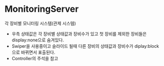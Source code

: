 # MonitoringServer

각 장비별 모니터링 시스템(관제 시스템)

 - 우측 상태값은 각 장비별 상태값과 장비수가 있고 첫 장비를 제외한 장비들은  display:none으로 숨겨있다.
 - Swiper을 사용중이고 슬라이드 될때 다른 장비의 상태값과 장비수가 diplay:block으로 바뀌면서 표출된다.
 - Controller의 주석을 참고
